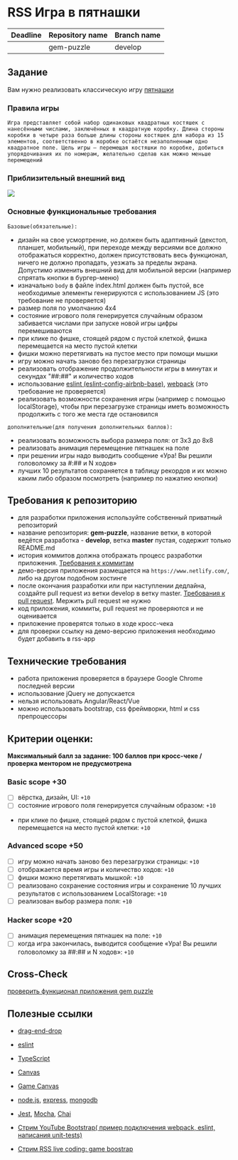 # RSS Игра в пятнашки

| Deadline         | Repository name| Branch name |
| ---------------- | -------------- | ----------- |
|                  |  gem-puzzle    |  develop    |

## Задание
Вам нужно реализовать классическую игру [пятнашки](https://ru.wikipedia.org/wiki/Игра_в_15)

### Правила игры
`Игра представляет собой набор одинаковых квадратных костяшек с нанесёнными числами, заключённых в квадратную коробку. Длина стороны коробки в четыре раза больше длины стороны костяшек для набора из 15 элементов, соответственно в коробке остаётся незаполненным одно квадратное поле. Цель игры — перемещая костяшки по коробке, добиться упорядочивания их по номерам, желательно сделав как можно меньше перемещений`

### Приблизительный внешний вид
![](https://i.imgur.com/AFOXNmG.png)

### Основные функциональные требования
  `Базовые(обязательные):`
  - дизайн на свое усмортрение, но должен быть адаптивный (декстоп, планшет, мобильный), при переходе между версиями все должно отображаться корректно, должен присутствовать весь функционал, ничего не должно пропадать, уезжать за пределы экрана. Допустимо изменить внешний вид для мобильной версии (например спрятать кнопки в бургер-меню)
  - изначально `body` в файле index.html должен быть пустой, все необходимые элементы генерируются с использованием JS (это требование не проверяется)
  - размер поля по умолчанию 4х4
  - cостояние игрового поля генерируется случайным образом забивается числами при запуске новой игры цифры перемешиваются 
  - при клике по фишке, стоящей рядом с пустой клеткой, фишка перемещается на место пустой клетки
  - фишки можно перетягивать на пустое место при помощи мышки
  - игру можно начать заново без перезагрузки страницы
  - реализовать отображение продолжительности игры в минутах и секундах "##:##" и количество ходов
 - использование [eslint (eslint-config-airbnb-base)](https://eslint.org/), [webpack](https://webpack.js.org/) (это требование не проверяется)
  - реализовать возможности сохранения игры (например с помощью localStorage), чтобы при перезагрузке страницы иметь возможность продолжить с того же места где остановился

  `дополнительные(для получения дополнительных баллов):`
  - реализовать возможность выбора размера поля: от 3х3 до 8х8
  - реализовать анимация перемещение пятнашек на поле
  - при решении игры надо выводить сообщение «Ура! Вы решили головоломку за #:## и N ходов»
  - лучших 10 результатов сохраняется в таблицу рекордов и их можно каким либо образом посмотреть (например по нажатию кнопки)

## Требования к репозиторию
- для разработки приложения используйте собственный приватный репозиторий
- название репозитория: **gem-puzzle**, название ветки, в которой ведётся разработка - **develop**, ветка **master** пустая, содержит только README.md
- история коммитов должна отображать процесс разработки приложения. [Требования к коммитам](https://docs.rs.school/#/git-convention)
- демо-версия приложения размещается на `https://www.netlify.com/`, либо на другом подобном хостинге
- после окончания разработки или при наступлении дедлайна, создайте pull request из ветки develop в ветку master. [Требования к pull request](https://docs.rs.school/#/stage2?id=Описание-pull-request-должно-содержать-следующую-информацию). Мержить pull request не нужно
- код приложения, коммиты, pull request не проверяются и не оценивается
- приложение проверятся только в ходе кросс-чека
- для проверки ссылку на демо-версию приложения необходимо будет добавить в rss-app

## Технические требования
- работа приложения проверяется в браузере Google Chrome последней версии
- использование jQuery не допускается
- нельзя использовать Angular/React/Vue 
- можно использовать bootstrap, css фреймворки, html и css препроцессоры

## Критерии оценки:

**Максимальный балл за задание: 100 баллов при кросс-чеке / проверка ментором не предусмотрена**   

### Basic scope +30 
- [ ] вёрстка, дизайн, UI: `+10`
- [ ] cостояние игрового поля генерируется случайным образом: `+10`
- при клике по фишке, стоящей рядом с пустой клеткой, фишка перемещается на место пустой клетки: `+10`

### Advanced scope +50

- [ ] игру можно начать заново без перезагрузки страницы: `+10`
- [ ] отображается время игры и количество ходов: `+10`
- [ ] фишки можно перетягивать мышкой: `+10`
- [ ] реализовано сохранение состояния игры и сохранение 10 лучших результатов с иcпользованием LocalStorage: `+10`
- [ ] реализован выбор размера поля: `+10`

### Hacker scope +20
- [ ] анимация перемещения пятнашек на поле: `+10`
- [ ] когда игра закончилась, выводится сообщение «Ура! Вы решили головоломку за ##:## и N ходов»: `+10`

## Cross-Check
[проверить функционал приложения gem puzzle](https://rolling-scopes-school.github.io/checklist/)

## Полезные ссылки

- [drag-end-drop](https://learn.javascript.ru/mouse-drag-and-drop)

- [eslint](https://eslint.org/)
- [TypeScript](https://www.typescriptlang.org/)
- [Canvas](https://developer.mozilla.org/en/docs/Web/API/Canvas_API/Tutorial)
- [Game Canvas](https://www.w3schools.com/graphics/game_canvas.asp)
- [node.js](https://nodejs.org/en/), [express](http://expressjs.com/), [mongodb](https://www.mongodb.com/)
- [Jest](https://jestjs.io/), [Mocha](https://mochajs.org/), [Chai](https://www.chaijs.com/)
- [Стрим YouTube Bootstrap( пример подключения webpack, eslint, написания unit-tests)](https://www.youtube.com/watch?v=1Nk09Z4ca4A&list=PLe--kalBDwjj81fKdWlvpLsizajSAK-lh&index=32)
- [Стрим RSS live coding: game boostrap](https://www.youtube.com/watch?v=pz9SihVxjo8&list=PLe--kalBDwjiBYlF6OivjURvvJg58tYY2&index=8)
